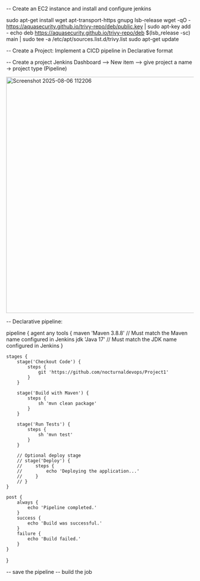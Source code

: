 -- Create an EC2 instance and install and configure jenkins

sudo apt-get install wget apt-transport-https gnupg lsb-release
wget -qO - https://aquasecurity.github.io/trivy-repo/deb/public.key | sudo apt-key add -
echo deb https://aquasecurity.github.io/trivy-repo/deb $(lsb_release -sc) main | sudo tee -a
/etc/apt/sources.list.d/trivy.list
sudo apt-get update

-- Create a Project:
Implement a CICD pipeline in Declarative format

-- Create a project
Jenkins Dashboard —> New item —> give project a name → project type (Pipeline)

<img width="1291" height="635" alt="Screenshot 2025-08-06 112206" src="https://github.com/user-attachments/assets/5e025058-a1da-4f3c-9c63-0e728cbd3475" />

-- Declarative pipeline:

pipeline {
    agent any
    tools {
        maven 'Maven 3.8.8' // Must match the Maven name configured in Jenkins
        jdk 'Java 17'       // Must match the JDK name configured in Jenkins
    }

    stages {
        stage('Checkout Code') {
            steps {
                git 'https://github.com/nocturnaldevops/Project1'
            }
        }

        stage('Build with Maven') {
            steps {
                sh 'mvn clean package'
            }
        }

        stage('Run Tests') {
            steps {
                sh 'mvn test'
            }
        }

        // Optional deploy stage
        // stage('Deploy') {
        //     steps {
        //         echo 'Deploying the application...'
        //     }
        // }
    }

    post {
        always {
            echo 'Pipeline completed.'
        }
        success {
            echo 'Build was successful.'
        }
        failure {
            echo 'Build failed.'
        }
    }
}

-- save the pipeline 
-- build the job 
